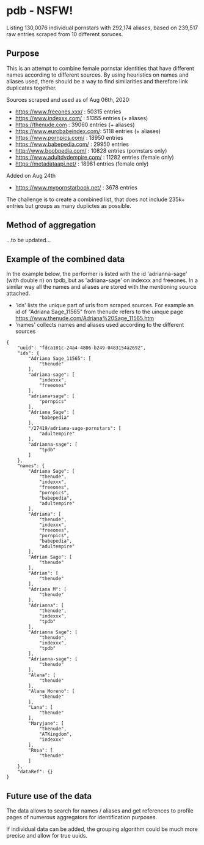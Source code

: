 # pdb - NSFW!
Listing 130,0076 individual pornstars with 292,174 aliases, based on 239,517 raw entries scraped from 10 different soruces.

## Purpose
This is an attempt to combine female pornstar identities that have different names according to different sources. By using heuristics on names and aliases used, there should be a way to find similarities and therefore link duplicates together.

Sources scraped and used as of Aug 06th, 2020:
- https://www.freeones.xxx/ : 50315 entries
- https://www.indexxx.com/ : 51355 entries (+ aliases)
- https://thenude.com : 39060 entries (+ aliases)
- https://www.eurobabeindex.com/: 5118 entries (+ aliases)
- https://www.pornpics.com/ : 18950 entries
- https://www.babepedia.com/ : 29950 entries
- http://www.boobpedia.com/ : 10828 entries (pornstars only)
- https://www.adultdvdempire.com/ : 11282 entries (female only)
- https://metadataapi.net/ : 18981 entries (female only)

Added on Aug 24th
- https://www.mypornstarbook.net/ : 3678 entries

The challenge is to create a combined list, that does not include 235k+ entries but groups as many duplictes as possible.

## Method of aggregation
...to be updated...

## Example of the combined data
In the example below, the performer is listed with the id 'adrianna-sage' (with double n) on tpdb, but as 'adriana-sage' on indexxx and freeones. In a similar way all the names and aliases are stored with the mentioning source attached. 

- 'ids' lists the unique part of urls from scraped sources. For example an id of "Adriana Sage_11565" from thenude refers to the uinque page https://www.thenude.com/Adriana%20Sage_11565.htm
- 'names' collects names and aliases used according to the different sources

```
{
	"uuid": "fdca101c-24a4-4806-b249-0483154a2692",
	"ids": {
		"Adriana Sage_11565": [
			"thenude"
		],
		"adriana-sage": [
			"indexxx",
			"freeones"
		],
		"adriana+sage": [
			"pornpics"
		],
		"Adriana_Sage": [
			"babepedia"
		],
		"/27419/adriana-sage-pornstars": [
			"adultempire"
		],
		"adrianna-sage": [
			"tpdb"
		]
	},
	"names": {
		"Adriana Sage": [
			"thenude",
			"indexxx",
			"freeones",
			"pornpics",
			"babepedia",
			"adultempire"
		],
		"Adriana": [
			"thenude",
			"indexxx",
			"freeones",
			"pornpics",
			"babepedia",
			"adultempire"
		],
		"Adrian Sage": [
			"thenude"
		],
		"Adrian": [
			"thenude"
		],
		"Adriana M": [
			"thenude"
		],
		"Adrianna": [
			"thenude",
			"indexxx",
			"tpdb"
		],
		"Adrianna Sage": [
			"thenude",
			"indexxx",
			"tpdb"
		],
		"Adrianna-sage": [
			"thenude"
		],
		"Alana": [
			"thenude"
		],
		"Alana Moreno": [
			"thenude"
		],
		"Lana": [
			"thenude"
		],
		"Maryjane": [
			"thenude",
			"ATKingdom",
			"indexxx"
		],
		"Rosa": [
			"thenude"
		]
	},
	"dataRef": {}
}
```

## Future use of the data
The data allows to search for names / aliases and get references to profile pages of numerous aggregators for identification purposes.

If individual data can be added, the grouping algorithm could be much more precise and allow for true uuids.
